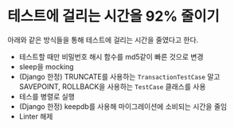# 테스트에 걸리는 시간을 92% 줄이기
아래와 같은 방식들을 통해 테스트에 걸리는 시간을 줄였다고 한다.

- 테스트할 때만 비밀번호 해시 함수를 md5같이 빠른 것으로 변경
- sleep을 mocking
- (Django 한정) TRUNCATE를 사용하는 `TransactionTestCase` 말고 SAVEPOINT, ROLLBACK을 사용하는 `TestCase` 클래스를 사용
- 테스를 병렬로 실행
- (Django 한정) keepdb를 사용해 마이그레이션에 소비되는 시간을 줄임
- Linter 해제

